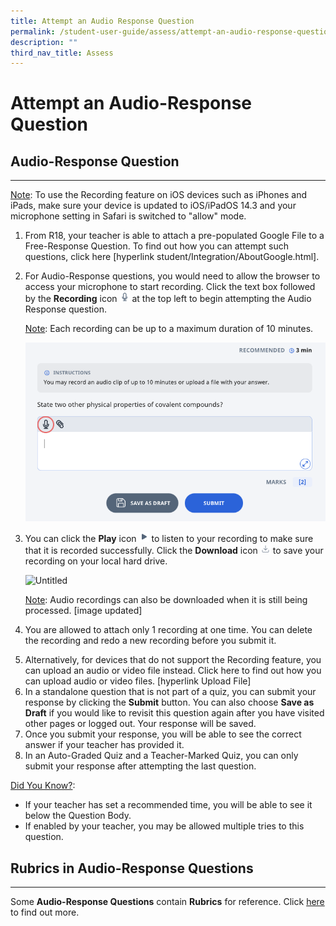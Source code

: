 ```yaml
---
title: Attempt an Audio Response Question
permalink: /student-user-guide/assess/attempt-an-audio-response-question/
description: ""
third_nav_title: Assess
---
```

<h1 id="attempt-an-audio-response-question">Attempt an Audio-Response Question</h1>

<h2 id="-audio-response-question-">Audio-Response Question</h2>
<hr>
<p><u>Note</u>: To use the Recording feature on iOS devices such as iPhones and iPads, make sure your device is updated to iOS/iPadOS 14.3 and your microphone setting in Safari is switched to "allow" mode.</p>
<ol>
<li>From R18, your teacher is able to attach a pre-populated Google File to a Free-Response Question. To find out how you can attempt such questions, click here [hyperlink student/Integration/AboutGoogle.html]. </li>
<li><p>For Audio-Response questions, you would need to allow the browser to access your microphone to start recording. Click the text box followed by the <strong>Recording</strong> icon <img style="width:1rem; display: inline;" src="/images/Icons/Audio24.svg"> at the top left to begin attempting the Audio Response question.</p>
	<p> <u>Note</u>: Each recording can be up to a maximum duration of 10 minutes.</p>
<p><img src="/images/1Student/As-ARQ.png"></p>
</li>
<li><p>You can click the <strong>Play</strong> icon <img style="width:1rem; display: inline;" src="/images/Icons/Play.svg"> to listen to your recording to make sure that it is recorded successfully. Click the <strong>Download</strong> icon <img style="width:1rem; display: inline;" src="/images/Icons/Download.svg"> to save your recording on your local hard drive. </p>
<p> <img alt="Untitled" src="https://s3-us-west-2.amazonaws.com/secure.notion-static.com/40ace310-6e8e-49e8-b3f6-a058d243dbc8/Untitled.png"></p>
	<p> <u>Note</u>: Audio recordings can also be downloaded when it is still being processed. [image updated]</p>
</li>
<li><p>You are allowed to attach only 1 recording at one time. You can delete the recording and redo a new recording before you submit it.</p>
</li>
<li>Alternatively, for devices that do not support the Recording feature, you can upload an audio or video file instead. Click here to find out how you can upload audio or video files. [hyperlink Upload File]</li>
<li>In a standalone question that is not part of a quiz, you can submit your response by clicking the <strong>Submit</strong> button. You can also choose <strong>Save as Draft</strong> if you would like to revisit this question again after you have visited other pages or logged out. Your response will be saved.</li>
<li>Once you submit your response, you will be able to see the correct answer if your teacher has provided it.</li>
<li>In an Auto-Graded Quiz and a Teacher-Marked Quiz, you can only submit your response after attempting the last question.</li>
</ol>
<p><u>Did You Know?</u>:</p>
<ul>
<li>If your teacher has set a recommended time, you will be able to see it below the Question Body.</li>
<li>If enabled by your teacher, you may be allowed multiple tries to this question.</li>
</ul>
<h2 id="-rubrics-in-audio-response-questions-"><strong>Rubrics in Audio-Response Questions</strong></h2>
<hr>
<p>Some <strong>Audio-Response Questions</strong> contain <strong>Rubrics</strong> for reference. Click <a href="https://docs.learning.moe.edu.sg/sls-user-guide/vle/student/Assignments/AttemptRubricsQ.html">here</a> to find out more.</p>